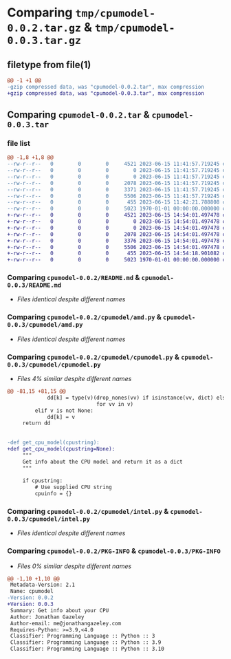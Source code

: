 # Comparing `tmp/cpumodel-0.0.2.tar.gz` & `tmp/cpumodel-0.0.3.tar.gz`

## filetype from file(1)

```diff
@@ -1 +1 @@
-gzip compressed data, was "cpumodel-0.0.2.tar", max compression
+gzip compressed data, was "cpumodel-0.0.3.tar", max compression
```

## Comparing `cpumodel-0.0.2.tar` & `cpumodel-0.0.3.tar`

### file list

```diff
@@ -1,8 +1,8 @@
--rw-r--r--   0        0        0     4521 2023-06-15 11:41:57.719245 cpumodel-0.0.2/README.md
--rw-r--r--   0        0        0        0 2023-06-15 11:41:57.719245 cpumodel-0.0.2/cpumodel/__init__.py
--rw-r--r--   0        0        0        0 2023-06-15 11:41:57.719245 cpumodel-0.0.2/cpumodel/__main__.py
--rw-r--r--   0        0        0     2078 2023-06-15 11:41:57.719245 cpumodel-0.0.2/cpumodel/amd.py
--rw-r--r--   0        0        0     3371 2023-06-15 11:41:57.719245 cpumodel-0.0.2/cpumodel/cpumodel.py
--rw-r--r--   0        0        0     5506 2023-06-15 11:41:57.719245 cpumodel-0.0.2/cpumodel/intel.py
--rw-r--r--   0        0        0      455 2023-06-15 11:42:21.788808 cpumodel-0.0.2/pyproject.toml
--rw-r--r--   0        0        0     5023 1970-01-01 00:00:00.000000 cpumodel-0.0.2/PKG-INFO
+-rw-r--r--   0        0        0     4521 2023-06-15 14:54:01.497478 cpumodel-0.0.3/README.md
+-rw-r--r--   0        0        0        0 2023-06-15 14:54:01.497478 cpumodel-0.0.3/cpumodel/__init__.py
+-rw-r--r--   0        0        0        0 2023-06-15 14:54:01.497478 cpumodel-0.0.3/cpumodel/__main__.py
+-rw-r--r--   0        0        0     2078 2023-06-15 14:54:01.497478 cpumodel-0.0.3/cpumodel/amd.py
+-rw-r--r--   0        0        0     3376 2023-06-15 14:54:01.497478 cpumodel-0.0.3/cpumodel/cpumodel.py
+-rw-r--r--   0        0        0     5506 2023-06-15 14:54:01.497478 cpumodel-0.0.3/cpumodel/intel.py
+-rw-r--r--   0        0        0      455 2023-06-15 14:54:18.901082 cpumodel-0.0.3/pyproject.toml
+-rw-r--r--   0        0        0     5023 1970-01-01 00:00:00.000000 cpumodel-0.0.3/PKG-INFO
```

### Comparing `cpumodel-0.0.2/README.md` & `cpumodel-0.0.3/README.md`

 * *Files identical despite different names*

### Comparing `cpumodel-0.0.2/cpumodel/amd.py` & `cpumodel-0.0.3/cpumodel/amd.py`

 * *Files identical despite different names*

### Comparing `cpumodel-0.0.2/cpumodel/cpumodel.py` & `cpumodel-0.0.3/cpumodel/cpumodel.py`

 * *Files 4% similar despite different names*

```diff
@@ -81,15 +81,15 @@
             dd[k] = type(v)(drop_nones(vv) if isinstance(vv, dict) else vv
                             for vv in v)
         elif v is not None:
             dd[k] = v
     return dd
 
 
-def get_cpu_model(cpustring):
+def get_cpu_model(cpustring=None):
     """
     Get info about the CPU model and return it as a dict
     """
 
     if cpustring:
         # Use supplied CPU string
         cpuinfo = {}
```

### Comparing `cpumodel-0.0.2/cpumodel/intel.py` & `cpumodel-0.0.3/cpumodel/intel.py`

 * *Files identical despite different names*

### Comparing `cpumodel-0.0.2/PKG-INFO` & `cpumodel-0.0.3/PKG-INFO`

 * *Files 0% similar despite different names*

```diff
@@ -1,10 +1,10 @@
 Metadata-Version: 2.1
 Name: cpumodel
-Version: 0.0.2
+Version: 0.0.3
 Summary: Get info about your CPU
 Author: Jonathan Gazeley
 Author-email: me@jonathangazeley.com
 Requires-Python: >=3.9,<4.0
 Classifier: Programming Language :: Python :: 3
 Classifier: Programming Language :: Python :: 3.9
 Classifier: Programming Language :: Python :: 3.10
```

